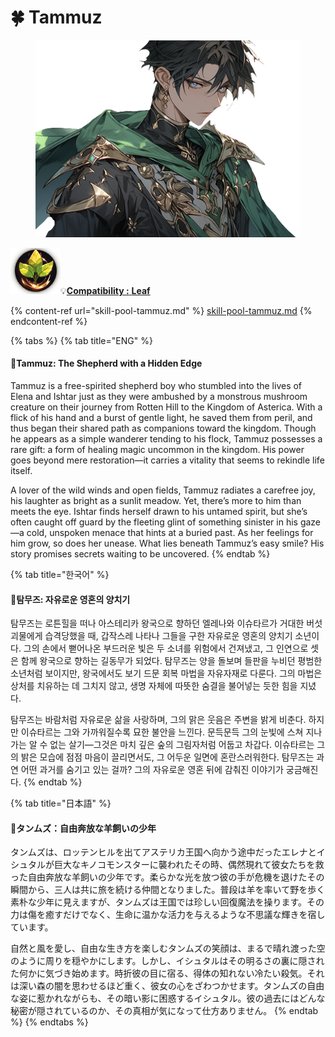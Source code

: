 # 🍀 Tammuz

<figure><img src="../../../../.gitbook/assets/Hero_Tammuz002.png" alt=""><figcaption></figcaption></figure>

![](../../../../.gitbook/assets/Icon_Property_Leaf.png)💡[**Compatibility :** ](../../stats/elemental-bonus-damage.md)[**Leaf**](../../stats/elemental-bonus-damage.md)

{% content-ref url="skill-pool-tammuz.md" %}
[skill-pool-tammuz.md](skill-pool-tammuz.md)
{% endcontent-ref %}

{% tabs %}
{% tab title="ENG" %}
#### 📒Tammuz: The Shepherd with a Hidden Edge

Tammuz is a free-spirited shepherd boy who stumbled into the lives of Elena and Ishtar just as they were ambushed by a monstrous mushroom creature on their journey from Rotten Hill to the Kingdom of Asterica. With a flick of his hand and a burst of gentle light, he saved them from peril, and thus began their shared path as companions toward the kingdom. Though he appears as a simple wanderer tending to his flock, Tammuz possesses a rare gift: a form of healing magic uncommon in the kingdom. His power goes beyond mere restoration—it carries a vitality that seems to rekindle life itself.

A lover of the wild winds and open fields, Tammuz radiates a carefree joy, his laughter as bright as a sunlit meadow. Yet, there’s more to him than meets the eye. Ishtar finds herself drawn to his untamed spirit, but she’s often caught off guard by the fleeting glint of something sinister in his gaze—a cold, unspoken menace that hints at a buried past. As her feelings for him grow, so does her unease. What lies beneath Tammuz’s easy smile? His story promises secrets waiting to be uncovered.
{% endtab %}

{% tab title="한국어" %}
#### 📒탐무즈: 자유로운 영혼의 양치기

탐무즈는 로튼힐을 떠나 아스테리카 왕국으로 향하던 엘레나와 이슈타르가 거대한 버섯 괴물에게 습격당했을 때, 갑작스레 나타나 그들을 구한 자유로운 영혼의 양치기 소년이다. 그의 손에서 뻗어나온 부드러운 빛은 두 소녀를 위험에서 건져냈고, 그 인연으로 셋은 함께 왕국으로 향하는 길동무가 되었다. 탐무즈는 양을 돌보며 들판을 누비던 평범한 소년처럼 보이지만, 왕국에서도 보기 드문 회복 마법을 자유자재로 다룬다. 그의 마법은 상처를 치유하는 데 그치지 않고, 생명 자체에 따뜻한 숨결을 불어넣는 듯한 힘을 지녔다.

탐무즈는 바람처럼 자유로운 삶을 사랑하며, 그의 맑은 웃음은 주변을 밝게 비춘다. 하지만 이슈타르는 그와 가까워질수록 묘한 불안을 느낀다. 문득문득 그의 눈빛에 스쳐 지나가는 알 수 없는 살기—그것은 마치 깊은 숲의 그림자처럼 어둡고 차갑다. 이슈타르는 그의 밝은 모습에 점점 마음이 끌리면서도, 그 어두운 일면에 혼란스러워한다. 탐무즈는 과연 어떤 과거를 숨기고 있는 걸까? 그의 자유로운 영혼 뒤에 감춰진 이야기가 궁금해진다.
{% endtab %}

{% tab title="日本語" %}
#### 📒タンムズ：自由奔放な羊飼いの少年

タンムズは、ロッテンヒルを出てアステリカ王国へ向かう途中だったエレナとイシュタルが巨大なキノコモンスターに襲われたその時、偶然現れて彼女たちを救った自由奔放な羊飼いの少年です。柔らかな光を放つ彼の手が危機を退けたその瞬間から、三人は共に旅を続ける仲間となりました。普段は羊を率いて野を歩く素朴な少年に見えますが、タンムズは王国では珍しい回復魔法を操ります。その力は傷を癒すだけでなく、生命に温かな活力を与えるような不思議な輝きを宿しています。

自然と風を愛し、自由な生き方を楽しむタンムズの笑顔は、まるで晴れ渡った空のように周りを穏やかにします。しかし、イシュタルはその明るさの裏に隠された何かに気づき始めます。時折彼の目に宿る、得体の知れない冷たい殺気。それは深い森の闇を思わせるほど重く、彼女の心をざわつかせます。タンムズの自由な姿に惹かれながらも、その暗い影に困惑するイシュタル。彼の過去にはどんな秘密が隠されているのか、その真相が気になって仕方ありません。
{% endtab %}
{% endtabs %}
